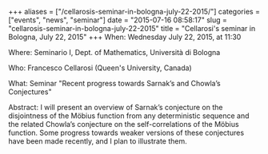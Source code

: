 +++
aliases = ["/cellarosis-seminar-in-bologna-july-22-2015/"]
categories = ["events", "news", "seminar"]
date = "2015-07-16 08:58:17"
slug = "cellarosis-seminar-in-bologna-july-22-2015"
title = "Cellarosi's seminar in Bologna, July 22, 2015"
+++
When: Wednesday July 22, 2015, at 11:30

Where: Seminario I, Dept. of Mathematics, Università di Bologna

Who: Francesco Cellarosi (Queen's University, Canada)

What: Seminar "Recent progress towards Sarnak’s and Chowla’s
Conjectures"

Abstract: I will present an overview of Sarnak’s conjecture on the
disjointness of the Möbius function from any deterministic sequence and
the related Chowla’s conjecture on the self-correlations of the Möbius
function. Some progress towards weaker versions of these conjectures
have been made recently, and I plan<span class="truncate_more"> to
illustrate them</span>.
